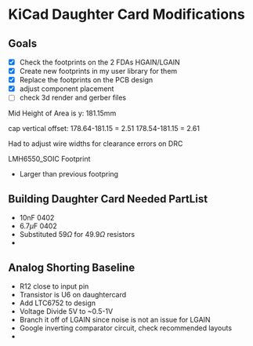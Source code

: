 # KiCad Daughter Card Modifications
## Goals
- [x] Check the footprints on the 2 FDAs HGAIN/LGAIN
- [x] Create new footprints in my user library for them
- [x] Replace the footprints on the PCB design
- [x] adjust component placement
- [ ] check 3d render and gerber files

Mid Height of Area is y: 181.15mm

cap vertical offset:
178.64-181.15 = 2.51
178.54-181.15 = 2.61

Had to adjust wire widths for clearance errors on DRC

LMH6550_SOIC Footprint
-  Larger than previous footpring

## Building Daughter Card Needed PartList
- 10nF 0402
- 6.7$\mu$F 0402
- Substituted 59$\Omega$ for 49.9$\Omega$ resistors
- 

## Analog Shorting Baseline
 - R12 close to input pin
 - Transistor is U6 on daughtercard
 - Add LTC6752 to design
 - Voltage Divide 5V to ~0.5-1V
 - Branch it off of LGAIN since noise is not an issue for LGAIN
 - Google inverting comparator circuit, check recommended layouts
 - 